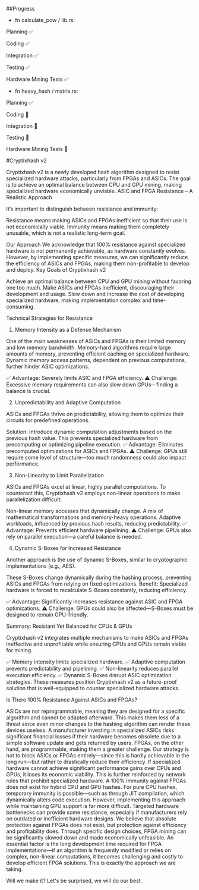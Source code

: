 ##Progress

- fn calculate_pow / lib.rs:
 
Planning ✅

Coding ✅

Integration ✅

Testing ✅

Hardware Mining Tests ✅


- fn heavy_hash / matrix.rs:
 
Planning ✅

Coding 🔄

Integration 🚧

Testing 🚧

Hardware Mining Tests 🚧





#Cryptixhash v2

Cryptixhash v2 is a newly developed hash algorithm designed to resist specialized hardware attacks, particularly from FPGAs and ASICs. The goal is to achieve an optimal balance between CPU and GPU mining, making specialized hardware economically unviable. ASIC and FPGA Resistance – A Realistic Approach

It’s important to distinguish between resistance and immunity:

Resistance means making ASICs and FPGAs inefficient so that their use is not economically viable.
Immunity means making them completely unusable, which is not a realistic long-term goal.

Our Approach
We acknowledge that 100% resistance against specialized hardware is not permanently achievable, as hardware constantly evolves. However, by implementing specific measures, we can significantly reduce the efficiency of ASICs and FPGAs, making them non-profitable to develop and deploy. Key Goals of Cryptixhash v2

Achieve an optimal balance between CPU and GPU mining without favoring one too much.
Make ASICs and FPGAs inefficient, discouraging their development and usage.
Slow down and increase the cost of developing specialized hardware, making implementation complex and time-consuming.

Technical Strategies for Resistance


1. Memory Intensity as a Defense Mechanism


One of the main weaknesses of ASICs and FPGAs is their limited memory and low memory bandwidth.
Memory-hard algorithms require large amounts of memory, preventing efficient caching on specialized hardware.
Dynamic memory access patterns, dependent on previous computations, further hinder ASIC optimizations.

✅ Advantage: Severely limits ASIC and FPGA efficiency.
⚠️ Challenge: Excessive memory requirements can also slow down GPUs—finding a balance is crucial.


2. Unpredictability and Adaptive Computation

ASICs and FPGAs thrive on predictability, allowing them to optimize their circuits for predefined operations.

Solution: Introduce dynamic computation adjustments based on the previous hash value.
This prevents specialized hardware from precomputing or optimizing pipeline execution.
✅ Advantage: Eliminates precomputed optimizations for ASICs and FPGAs.
⚠️ Challenge: GPUs still require some level of structure—too much randomness could also impact performance.


3. Non-Linearity to Limit Parallelization

ASICs and FPGAs excel at linear, highly parallel computations. To counteract this, Cryptixhash v2 employs non-linear operations to make parallelization difficult:

Non-linear memory accesses that dynamically change.
A mix of mathematical transformations and memory-heavy operations.
Adaptive workloads, influenced by previous hash results, reducing predictability.
✅ Advantage: Prevents efficient hardware pipelining.
⚠️ Challenge: GPUs also rely on parallel execution—a careful balance is needed.


4. Dynamic S-Boxes for Increased Resistance

Another approach is the use of dynamic S-Boxes, similar to cryptographic implementations (e.g., AES).

These S-Boxes change dynamically during the hashing process, preventing ASICs and FPGAs from relying on fixed optimizations.
Benefit: Specialized hardware is forced to recalculate S-Boxes constantly, reducing efficiency.

✅ Advantage: Significantly increases resistance against ASIC and FPGA optimizations.
⚠️ Challenge: GPUs could also be affected—S-Boxes must be designed to remain GPU-friendly.


Summary: Resistant Yet Balanced for CPUs & GPUs

Cryptixhash v2 integrates multiple mechanisms to make ASICs and FPGAs ineffective and unprofitable while ensuring CPUs and GPUs remain viable for mining.

✅ Memory intensity limits specialized hardware.
✅ Adaptive computation prevents predictability and pipelining.
✅ Non-linearity reduces parallel execution efficiency.
✅ Dynamic S-Boxes disrupt ASIC optimization strategies.
These measures position Cryptixhash v2 as a future-proof solution that is well-equipped to counter specialized hardware attacks.



Is There 100% Resistance Against ASICs and FPGAs?

ASICs are not reprogrammable, meaning they are designed for a specific algorithm and cannot be adapted afterward. This makes them less of a threat since even minor changes to the hashing algorithm can render these devices useless. A manufacturer investing in specialized ASICs risks significant financial losses if their hardware becomes obsolete due to a simple software update and gets returned by users.
FPGAs, on the other hand, are programmable, making them a greater challenge. Our strategy is not to block ASICs or FPGAs entirely—since this is hardly achievable in the long run—but rather to drastically reduce their efficiency. If specialized hardware cannot achieve significant performance gains over CPUs and GPUs, it loses its economic viability. This is further reinforced by network rules that prohibit specialized hardware.
A 100% immunity against FPGAs does not exist for hybrid CPU and GPU hashes. For pure CPU hashes, temporary immunity is possible—such as through JIT compilation, which dynamically alters code execution. However, implementing this approach while maintaining GPU support is far more difficult. Targeted hardware bottlenecks can provide some resistance, especially if manufacturers rely on outdated or inefficient hardware designs.
We believe that absolute protection against FPGAs does not exist, but protection against efficiency and profitability does. Through specific design choices, FPGA mining can be significantly slowed down and made economically unfeasible. An essential factor is the long development time required for FPGA implementations—if an algorithm is frequently modified or relies on complex, non-linear computations, it becomes challenging and costly to develop efficient FPGA solutions. This is exactly the approach we are taking.

Will we make it? Let's be surprised, we will do our best.

